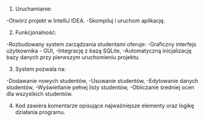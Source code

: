 1. Uruchamianie:

-Otwórz projekt w IntelliJ IDEA.
-Skompiluj i uruchom aplikację.

2. Funkcjonalność:

-Rozbudowany system zarządzania studentami oferuje:
  -Graficzny interfejs użytkownika - GUI,
  -Integrację z bazą SQLite,
  -Automatyczną inicjalizację bazy danych przy pierwszym uruchomieniu projektu.
  
3. System pozwala na:

-Dodawanie nowych studentów,
-Usuwanie studentów,
-Edytowanie danych studentów,
-Wyświetlanie pełnej listy studentów,
-Obliczanie średniej ocen dla wszystkich studentów.

4. Kod zawiera komentarze opisujące najważniejsze elementy oraz logikę działania programu.
